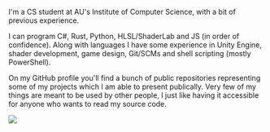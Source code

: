 

<div style="height: auto">
    <p>I'm a CS student at AU's Institute of Computer Science, with a bit of previous experience.</p>
        <p>I can program C#, Rust, Python, HLSL/ShaderLab and JS (in order of confidence). Along with languages I have some experience in Unity Engine, shader development, game design, Git/SCMs and shell scripting (mostly PowerShell).</p>
    <p>On my GitHub profile you'll find a bunch of public repositories representing some of my projects which I am able to present publically. Very few of my things are meant to be used by other people, I just like having it accessible for anyone who wants to read my source code.</p>
    <img src="https://github-readme-stats.vercel.app/api/top-langs?username=Mikkelens&exclude_repo=uni&shaderlab&show_icons=true&locale=en&layout=compact&theme=github_dark&card_width=1000"/>
</div>
